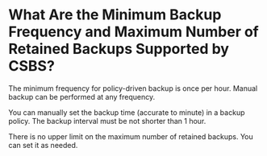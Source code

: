# What Are the Minimum Backup Frequency and Maximum Number of Retained Backups Supported by CSBS?<a name="EN-US_TOPIC_0089772266"></a>

The minimum frequency for policy-driven backup is once per hour. Manual backup can be performed at any frequency.

You can manually set the backup time \(accurate to minute\) in a backup policy. The backup interval must be not shorter than 1 hour.

There is no upper limit on the maximum number of retained backups. You can set it as needed.

